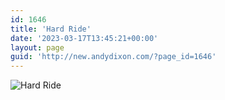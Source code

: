 ```yaml
---
id: 1646
title: 'Hard Ride'
date: '2023-03-17T13:45:21+00:00'
layout: page
guid: 'http://new.andydixon.com/?page_id=1646'
---
```


![Hard Ride](https://i0.wp.com/assets.g8x2.ldn.idrivee2-23.com/posters/Hard%20Ride%2001.jpg?w=1200&ssl=1 "Hard Ride")